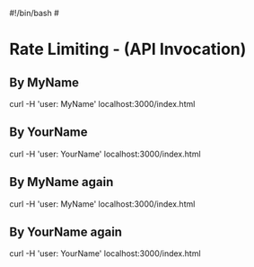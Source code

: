 #!/bin/bash # <!-- markdownlint-disable-line MD018 MD041 -->

# Rate Limiting - (API Invocation)

## By MyName

curl -H 'user: MyName' localhost:3000/index.html

## By YourName

curl -H 'user: YourName' localhost:3000/index.html

## By MyName again

curl -H 'user: MyName' localhost:3000/index.html

## By YourName again

curl -H 'user: YourName' localhost:3000/index.html
